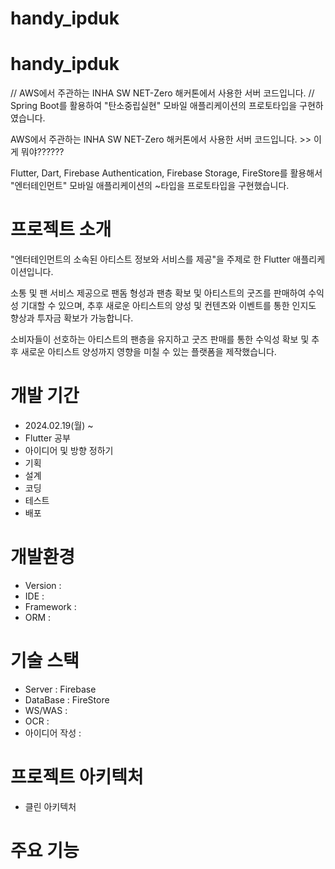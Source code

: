 # handy_ipduk

# handy_ipduk

// AWS에서 주관하는 INHA SW NET-Zero 해커톤에서 사용한 서버 코드입니다.
// Spring Boot를 활용하여 "탄소중립실현" 모바일 애플리케이션의 프로토타입을 구현하였습니다.


AWS에서 주관하는 INHA SW NET-Zero 해커톤에서 사용한 서버 코드입니다. >> 이게 뭐야??????

Flutter, Dart, Firebase Authentication, Firebase Storage, FireStore를 활용해서
"엔터테인먼트" 모바일 애플리케이션의 ~타입을 프로토타입을 구현했습니다.




# 프로젝트 소개
"엔터테인먼트의 소속된 아티스트 정보와 서비스를 제공"을 주제로 한 Flutter 애플리케이션입니다.

소통 및 팬 서비스 제공으로 팬돔 형성과 팬층 확보 및 아티스트의 굿즈를 판매하여 수익성 기대할 수 있으며,
추후 새로운 아티스트의 양성 및 컨텐츠와 이벤트를 통한 인지도 향상과 투자금 확보가 가능합니다.

소비자들이 선호하는 아티스트의 팬층을 유지하고 굿즈 판매를 통한 수익성 확보 및 추후 새로운 아티스트 양성까지 영향을 미칠 수 있는 플랫폼을 제작했습니다.





# 개발 기간
- 2024.02.19(월) ~
- Flutter 공부
- 아이디어 및 방향 정하기
- 기획
- 설계
- 코딩
- 테스트
- 배포

# 개발환경
- Version : 
- IDE : 
- Framework : 
- ORM : 

# 기술 스택
- Server : Firebase
- DataBase : FireStore
- WS/WAS : 
- OCR : 
- 아이디어 작성 : 

# 프로젝트 아키텍처
- 클린 아키텍처

# 주요 기능